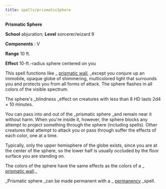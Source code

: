 ```yaml
---
title: spells/prismaticSphere
---
```

 **Prismatic Sphere**

**School** abjuration; **Level** sorcerer/wizard 9

**Components** : V

**Range** 10 ft.

**Effect** 10-ft.-radius sphere centered on you

This spell functions like _ [prismatic wall](prismaticWall.md#_prismatic-wall), _except you conjure up an immobile, opaque globe of shimmering, multicolored light that surrounds you and protects you from all forms of attack. The sphere flashes in all colors of the visible spectrum.

The sphere's _blindness _effect on creatures with less than 8 HD lasts 2d4 × 10 minutes.

You can pass into and out of the _prismatic sphere _and remain near it without harm. When you're inside it, however, the sphere blocks any attempt to project something through the sphere (including spells). Other creatures that attempt to attack you or pass through suffer the effects of each color, one at a time.

Typically, only the upper hemisphere of the globe exists, since you are at the center of the sphere, so the lower half is usually occluded by the floor surface you are standing on.

The colors of the sphere have the same effects as the colors of a _ [prismatic wall](prismaticWall.md#_prismatic-wall)._

_Prismatic sphere _can be made permanent with a _ [permanency](permanency.md#_permanency) _spell.

